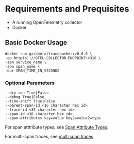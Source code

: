 # Requirements and Prequisites
- A running OpenTelemetry collector
- Docker

## Basic Docker Usage

```
docker run gardnera/tracepusher:v0.6.0 \
-ep http(s)://OTEL-COLLECTOR-ENDPOINT:4318 \
-sen service_name \
-spn span_name \
-dur SPAN_TIME_IN_SECONDS
```

### Optional Parameters

```
--dry-run True|False
--debug True|False
--time-shift True|False
--parent-span-id <16 character hex id>
--trace-id <32 character hex id>
--span-id <16 character hex id>
--span-attributes key=value key2=value2=type
```

For span atttribute types, see [Span Attribute Types](../reference/span-attribute-types.md).

For multi-span traces, see [multi span traces](../reference/multi-span-traces.md)
